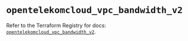 # `opentelekomcloud_vpc_bandwidth_v2`

Refer to the Terraform Registry for docs: [`opentelekomcloud_vpc_bandwidth_v2`](https://registry.terraform.io/providers/opentelekomcloud/opentelekomcloud/1.36.15/docs/resources/vpc_bandwidth_v2).
